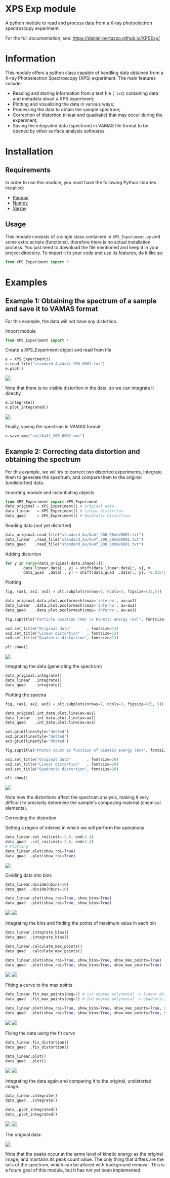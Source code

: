 # XPS Exp module
A python module to read and process data from a X-ray photoelectron spectroscopy experiment.

For the full documentation, see: https://daniel-bertazzo.github.io/XPSExp/


# Information

This module offers a python class capable of handling data obtained from a X-ray Photoelectron
Spectroscopy (XPS) experiment. The main features include:

* Reading and storing information from a text file (``.txt``) containing data and metadata about a XPS experiment;
* Plotting and visualizing the data in various ways;
* Processing the data to obtain the sample spectrum;
* Correction of distortion (linear and quadratic) that may occur during the experiment;
* Saving the integrated data (spectrum) in VAMAS file format to be opened by other surface analysis softwares.

# Installation

## Requirements

In order to use this module, you must have the following Python libraries installed:

* [Pandas](https://pandas.pydata.org/)
* [Numpy](https://numpy.org/)
* [Xarray](http://xarray.pydata.org/en/stable/)


## Usage

This module consists of a single class contained in ``XPS_Experiment.py`` and some extra scripts (functions). therefore there is no actual installation process. You just need to download the file mentioned and keep it in your project directory. To import it to your code and use its features, do it like so:

```python    
from XPS_Experiment import *
```

# Examples

## Example 1: Obtaining the spectrum of a sample and save it to VAMAS format

For this example, the data will not have any distortion. 

Import module

```python
from XPS_Experiment import *
```

Create a XPS_Experiment object and read from file

```python
e = XPS_Experiment()
e.read_file("standard_Au/Au4f_200_0002.txt")
e.plot()
```

![](sphinx/source/_img/example1_1.png)

Note that there is no visible distortion in the data, so we can integrate it directly

```python
e.integrate()
e.plot_integrated()
```

![](sphinx/source/_img/example1_2.png)

Finally, saving the spectrum in VAMAS format

```python
e.save_vms("out/Au4f_200_0002.vms")
```

## Example 2: Correcting data distortion and obtaining the spectrum


For this example, we will try to correct two distorted experiments, integrate them to generate the spectrum, and compare them to the original (undistorted) data.

Importing module and instantiating objects

```python
from XPS_Experiment import XPS_Experiment
data_original = XPS_Experiment() # Original data
data_linear   = XPS_Experiment() # Linear distortion
data_quad     = XPS_Experiment() # Quadratic distortion
```

Reading data (not yet distorted)

```python
data_original.read_file("standard_Au/Au4f_200_50meV0001.txt") 
data_linear  .read_file("standard_Au/Au4f_200_50meV0001.txt")
data_quad    .read_file("standard_Au/Au4f_200_50meV0001.txt")
```

Adding distortion

```python
for y in range(data_original.data.shape[1]):
        data_linear.data[:, y] = shift(data_linear.data[:, y], y              , prefilter=False, order=0, mode='reflect')
        data_quad  .data[:, y] = shift(data_quad  .data[:, y], -0.015*y**2 + y, prefilter=False, order=0, mode='reflect')
```

Plotting 

```python
fig, (ax1, ax2, ax3) = plt.subplots(nrows=1, ncols=3, figsize=(25,5))

data_original.data.plot.pcolormesh(cmap='inferno', ax=ax1)
data_linear  .data.plot.pcolormesh(cmap='inferno', ax=ax2)
data_quad    .data.plot.pcolormesh(cmap='inferno', ax=ax3)

fig.suptitle("Particle position (mm) vs Kinetic energy (eV)", fontsize=16)

ax1.set_title("Original data"       , fontsize=13)
ax2.set_title("Linear distortion"   , fontsize=13)
ax3.set_title("Quadratic distortion", fontsize=13)

plt.show()
```

![](sphinx/source/_img/example2_1.png)

Integrating the data (generating the spectrum)

```python
data_original.integrate()
data_linear  .integrate()
data_quad    .integrate()
```

Plotting the spectra

```python
fig, (ax1, ax2, ax3) = plt.subplots(nrows=1, ncols=3, figsize=(25, 5))

data_original.int_data.plot.line(ax=ax1)
data_linear  .int_data.plot.line(ax=ax2)
data_quad    .int_data.plot.line(ax=ax3)

ax1.grid(linestyle="dotted")
ax2.grid(linestyle="dotted")
ax3.grid(linestyle="dotted")

fig.suptitle("Photon count as function of kinetic energy (eV)", fontsize=18)

ax1.set_title("Original data"       , fontsize=20)
ax2.set_title("Linear distortion"   , fontsize=20)
ax3.set_title("Quadratic distortion", fontsize=20)

plt.show()
```

![](sphinx/source/_img/example2_2.png)

Note how the distortions affect the spectrum analysis, making it very difficult to precisely determine the sample's composing material (chemical elements).

Correcting the distortion

Setting a region of interest in which we will perform the operations

```python
data_linear.set_roi(init=-2.6, end=2.4)
data_quad  .set_roi(init=-2.6, end=2.4)
# Plotting
data_linear.plot(show_roi=True)
data_quad  .plot(show_roi=True)
```

![](sphinx/source/_img/example2_3.png)

Dividing data into bins

```python
data_linear.divide(nbins=10)
data_quad  .divide(nbins=10)

data_linear.plot(show_roi=True, show_bins=True)
data_quad  .plot(show_roi=True, show_bins=True)
```

![](sphinx/source/_img/example2_4.png)
![](sphinx/source/_img/example2_5.png)

Integrating the bins and finding the points of maximum value in each bin

```python
data_linear.integrate_bins()
data_quad  .integrate_bins()

data_linear.calculate_max_points()
data_quad  .calculate_max_points()

data_linear.plot(show_roi=True, show_bins=True, show_max_points=True)
data_quad  .plot(show_roi=True, show_bins=True, show_max_points=True)
```

![](sphinx/source/_img/example2_6.png)
![](sphinx/source/_img/example2_7.png)

Fitting a curve to the max points

```python
data_linear.fit_max_points(deg=1) # 1st degree polynomial -> linear distortion
data_quad  .fit_max_points(deg=2) # 2nd degree polynomial -> quadratic distortion

data_linear.plot(show_roi=True, show_bins=True, show_max_points=True, show_fit=True)
data_quad  .plot(show_roi=True, show_bins=True, show_max_points=True, show_fit=True)
```

![](sphinx/source/_img/example2_8.png)
![](sphinx/source/_img/example2_9.png)

Fixing the data using the fit curve

```python
data_linear.fix_distortion()
data_quad  .fix_distortion()

data_linear.plot()
data_quad  .plot()
```

![](sphinx/source/_img/example2_10.png)
![](sphinx/source/_img/example2_11.png)

Integrating the data again and comparing it to the original, undistorted image.

```python
data_linear.integrate()
data_quad  .integrate()

data_.plot_integrated()
data_.plot_integrated()
```

![](sphinx/source/_img/example2_12.png)
![](sphinx/source/_img/example2_13.png)

The original data:

![](sphinx/source/_img/example2_14.png)

Note that the peaks occur at the same level of kinetic energy as the original image, and mantains its peak count value. The only thing that differs are the tails of the spectrum, which can be altered with background removal. This is a future goal of this module, but it has not yet been implemented.